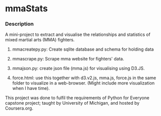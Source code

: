 # mmaStats

### Description

A mini-project to extract and visualise the relationships and statistics of mixed martial arts (MMA) fighters.

1) mmacreatepy.py: Create sqlite database and schema for holding data

2) mmascrape.py: Scrape mma website for fighters' data.

3) mmajson.py: create json file (mma.js) for visualising using D3.JS.

4) force.html: use this together with d3.v2.js, mma.js, force.js in the same folder to visualize in a web-browser. (Might include more visualization when I have time).

This project was done to fulfil the requirements of Python for Everyone capstone project; taught by University of Michigan, and hosted by Coursera.org.

